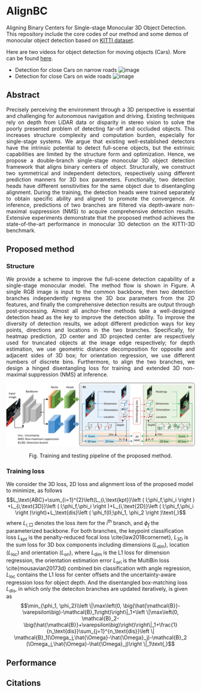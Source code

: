 # AlignBC
 Aligning Binary Centers for Single-stage Monocular 3D Object Detection. This repository include the core codes of our method and some demos of monocular object detection based on [KITTI dataset](https://www.cvlibs.net/datasets/kitti/index.php).
 
 Here are two videos for object detection for moving objects (Cars). More can be found [here](https://github.com/fyancy/AlignBC/tree/main/abc_imgs/gif).
 - Detection for close Cars on narrow roads
![image](https://github.com/fyancy/AlignBC/blob/main/abc_imgs/gif/move_short.gif)
 - Detection for close Cars on wide roads
![image](https://github.com/fyancy/AlignBC/blob/main/abc_imgs/gif/move_long.gif)

## Abstract
<p align="justify">
Precisely perceiving the environment through a 3D perspective is essential and challenging for autonomous navigation and driving. Existing techniques rely on depth from LiDAR data or disparity in stereo vision to solve the poorly presented problem of detecting far-off and occluded objects. This increases structure complexity and computation burden, especially for single-stage systems. We argue that existing well-established detectors have the intrinsic potential to detect full-scene objects, but the extrinsic capabilities are limited by the structure form and optimization. Hence, we propose a double-branch single-stage monocular 3D object detection framework that aligns binary centers of object. Structurally, we construct two symmetrical and independent detectors, respectively using different prediction manners for 3D box parameters. Functionally, two detection heads have different sensitivities for the same object due to disentangling alignment. During the training, the detection heads were trained separately to obtain specific ability and aligned to promote the convergence. At inference, predictions of two branches are filtered via depth-aware non-maximal suppression (NMS) to acquire comprehensive detection results. Extensive experiments demonstrate that the proposed method achieves the state-of-the-art performance in monocular 3D detection on the KITTI-3D benchmark.
</p>

## Proposed method
### Structure
<p align="justify">
We provide a scheme to improve the full-scene detection capability of a single-stage monocular model. The method flow is shown in Figure. A single RGB image is input to the common backbone, then two detection branches independently regress the 3D box parameters from the 2D features, and finally the comprehensive detection results are output through post-processing. Almost all anchor-free methods take a well-designed detection head as the key to improve the detection ability. To improve the diversity of detection results, we adopt different prediction ways for key points, directions and locations in the two branches. Specifically, for heatmap prediction, 2D center and 3D projected center are respectively used for truncated objects at the image edge respectively; for depth estimation, we use geometric distance decomposition for opposite and adjacent sides of 3D box; for orientation regression, we use different numbers of discrete bins. Furthermore, to align the two branches, we design a hinged disentangling loss for training and extended 3D non-maximal suppression (NMS) at inference.
</p>

<div align=center>
<img src="abc_imgs/img/structure_v3.png" width="800">
</div>
<p align="center">
Fig. Training and testing pipeline of the proposed method. 
</p>

### Training loss
We consider the 3D loss, 2D loss and alignment loss of the proposed model to minimize, as follows
$$L_\text{ABC}=\sum_{i=1}^{2}\left(L_{i,\text{kpt}}\left ( I;\phi_f,\phi_i \right ) +L_{i,\text{3D}}\left ( I;\phi_f,\phi_i \right )+L_{i,\text{2D}}\left ( I;\phi_f,\phi_i \right )\right)+L_\text{dis}\left ( \phi_f(I);\phi_1, \phi_2 \right )\text{,}$$
where $L_{i,\Box}$ denotes the loss item for the $i^\text{th}$ branch, and $\phi_f$ the parameterized backbone. For both branches, the keypoint classification loss $L_\text{kpt}$ is the penalty-reduced focal loss \cite{law2018cornernet}, $L_\text{3D}$ is the sum loss for 3D box components including dimensions ($L_\text{dim}$), location ($L_\text{loc}$) and orientation ($L_\text{ori}$), where $L_\text{dim}$ is the L1 loss for dimension regression, the orientation estimation error $L_\text{ori}$ is the MultiBin loss \cite{mousavian20173d} combined bin classification with angle regression, $L_\text{loc}$ contains the L1 loss for center offsets and the uncertainty-aware regression loss for object depth. And the disentangled box-matching loss $L_\text{dis}$, in which only the deteciton branches are updated iteratively, is given as
$$\min_{\phi_1, \phi_2}\\left \|\max\left(0, \big(\hat{\mathcal{B}}-\varepsilon\big)-\mathcal{B}_1\right)\right\|_1+\left \|\max\left(0, \mathcal{B}_2-\big(\hat{\mathcal{B}}+\varepsilon\big)\right)\right\|_1+\frac{1}{n_\text{dis}}\sum_{j=1}^{n_\text{dis}}\left \| \mathcal{B}_1(\Omega_j,\hat{\Omega}-\hat{\Omega}_j)-\mathcal{B}_2 (\Omega_j,\hat{\Omega}-\hat{\Omega}_j)\right \|_1\text{,}$$




## Performance


## Citations
